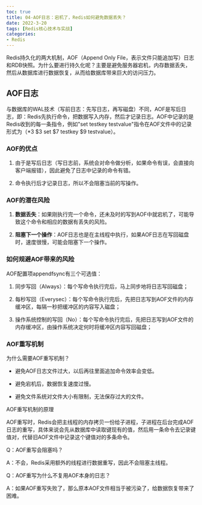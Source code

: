 ```yaml
---
toc: true
title: 04-AOF日志：宕机了，Redis如何避免数据丢失？
date: 2022-3-20
tags: [Redis核心技术与实战]
categories:
- Redis
---
```


Redis持久化的两大机制，AOF（Append Only File，表示文件只能追加写）日志和RDB快照。为什么要进行持久化呢？主要是避免服务器宕机，内存数据丢失，然后从数据库进行数据恢复，从而给数据库带来巨大的访问压力。

## AOF日志

与数据库的WAL技术（写前日志：先写日志，再写磁盘）不同，AOF是写后日志，即：Redis先执行命令，把数据写入内存，然后才记录日志。AOF中记录的是Redis收到的每一条指令，例如"set testkey testvalue"指令在AOF文件中的记录形式为（*3 $3 set $7 testkey $9 testvalue）。

### AOF的优点

1. 由于是写后日志（写日志前，系统会对命令做分析，如果命令有误，会直接向客户端报错），因此避免了日志中记录的命令有错。

2. 命令执行后才记录日志，所以不会阻塞当前的写操作。

### AOF的潜在风险

1. **数据丢失**：如果刚执行完一个命令，还未及时的写到AOF中就宕机了，可能导致这个命令和相应的数据有丢失的风险。

2. **阻塞下一个操作**：AOF日志也是在主线程中执行，如果AOF日志在写回磁盘时，速度很慢，可能会阻塞下一个操作。

### 如何规避AOF带来的风险

AOF配置项appendfsync有三个可选值：

1. 同步写回（Always）：每个写命令执行完后，马上同步地将日志写回磁盘；

2. 每秒写回（Everysec）：每个写命令执行完后，先把日志写到AOF文件的内存缓冲区，每隔一秒把缓冲区的内容写入磁盘；

3. 操作系统控制的写回（No）：每个写命令执行完后，先把日志写到AOF文件的内存缓冲区，由操作系统决定何时将缓冲区内容写回磁盘；

### AOF重写机制

为什么需要AOF重写机制？

- 避免AOF日志文件过大，以后再往里面追加命令效率会变低。

- 避免宕机后，数据恢复速度过慢。

- 避免文件系统对文件大小有限制，无法保存过大的文件。

AOF重写机制的原理

AOF重写时，Redis会把主线程的内存拷贝一份给子进程，子进程在后台完成AOF日志的重写，具体来说会先从数据库中读取键现有的值，然后用一条命令去记录键值对，代替旧AOF文件中记录这个键值对的多条命令。

Q：AOF重写会阻塞吗？

A：不会，Redis采用额外的线程进行数据重写，因此不会阻塞主线程。

Q：AOF重写为什么不复用AOF本身的日志？

A：如果AOF重写失败了，那么原本AOF文件相当于被污染了，给数据恢复带来了困难。
